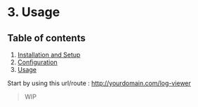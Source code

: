 # 3. Usage

## Table of contents

  1. [Installation and Setup](1.Installation-and-Setup.md)
  2. [Configuration](2.Configuration.md)
  3. [Usage](3.Usage.md)

Start by using this url/route : http://yourdomain.com/log-viewer

> WIP
